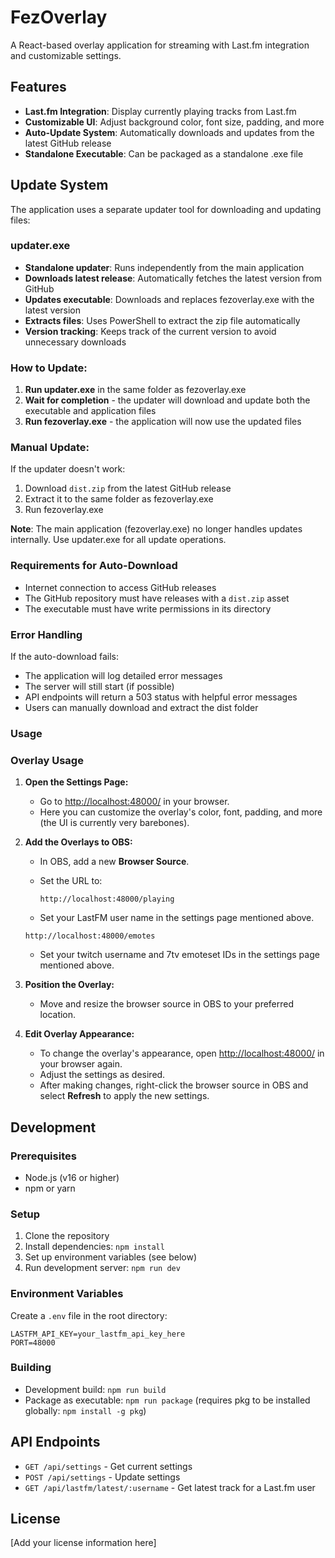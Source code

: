 # FezOverlay

A React-based overlay application for streaming with Last.fm integration and customizable settings.

## Features

- **Last.fm Integration**: Display currently playing tracks from Last.fm
- **Customizable UI**: Adjust background color, font size, padding, and more
- **Auto-Update System**: Automatically downloads and updates from the latest GitHub release
- **Standalone Executable**: Can be packaged as a standalone .exe file

## Update System

The application uses a separate updater tool for downloading and updating files:

### **updater.exe**
- **Standalone updater**: Runs independently from the main application
- **Downloads latest release**: Automatically fetches the latest version from GitHub
- **Updates executable**: Downloads and replaces fezoverlay.exe with the latest version
- **Extracts files**: Uses PowerShell to extract the zip file automatically
- **Version tracking**: Keeps track of the current version to avoid unnecessary downloads

### **How to Update**:
1. **Run updater.exe** in the same folder as fezoverlay.exe
2. **Wait for completion** - the updater will download and update both the executable and application files
3. **Run fezoverlay.exe** - the application will now use the updated files

### **Manual Update**:
If the updater doesn't work:
1. Download `dist.zip` from the latest GitHub release
2. Extract it to the same folder as fezoverlay.exe
3. Run fezoverlay.exe

**Note**: The main application (fezoverlay.exe) no longer handles updates internally. Use updater.exe for all update operations.

### Requirements for Auto-Download

- Internet connection to access GitHub releases
- The GitHub repository must have releases with a `dist.zip` asset
- The executable must have write permissions in its directory

### Error Handling

If the auto-download fails:
- The application will log detailed error messages
- The server will still start (if possible)
- API endpoints will return a 503 status with helpful error messages
- Users can manually download and extract the dist folder

### Usage

### Overlay Usage

1. **Open the Settings Page:**
   - Go to [http://localhost:48000/](http://localhost:48000/) in your browser.
   - Here you can customize the overlay's color, font, padding, and more (the UI is currently very barebones).

2. **Add the Overlays to OBS:**
   - In OBS, add a new **Browser Source**.
   - Set the URL to:
     
     `http://localhost:48000/playing`
   - Set your LastFM user name in the settings page mentioned above.

    `http://localhost:48000/emotes`
   - Set your twitch username and 7tv emoteset IDs in the settings page mentioned above.

3. **Position the Overlay:**
   - Move and resize the browser source in OBS to your preferred location.

4. **Edit Overlay Appearance:**
   - To change the overlay's appearance, open [http://localhost:48000/](http://localhost:48000/) in your browser again.
   - Adjust the settings as desired.
   - After making changes, right-click the browser source in OBS and select **Refresh** to apply the new settings.

## Development

### Prerequisites

- Node.js (v16 or higher)
- npm or yarn

### Setup

1. Clone the repository
2. Install dependencies: `npm install`
3. Set up environment variables (see below)
4. Run development server: `npm run dev`

### Environment Variables

Create a `.env` file in the root directory:

```
LASTFM_API_KEY=your_lastfm_api_key_here
PORT=48000
```

### Building

- Development build: `npm run build`
- Package as executable: `npm run package` (requires pkg to be installed globally: `npm install -g pkg`)

## API Endpoints

- `GET /api/settings` - Get current settings
- `POST /api/settings` - Update settings
- `GET /api/lastfm/latest/:username` - Get latest track for a Last.fm user

## License

[Add your license information here]

